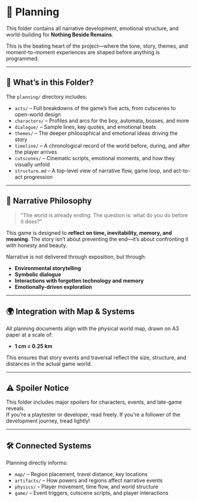 # 📖 Planning

This folder contains all narrative development, emotional structure, and world-building for **Nothing Beside Remains**.

This is the beating heart of the project—where the tone, story, themes, and moment-to-moment experiences are shaped before anything is programmed.

---

## 🧩 What’s in this Folder?

The `planning/` directory includes:

- `acts/` – Full breakdowns of the game’s five acts, from cutscenes to open-world design
- `characters/` – Profiles and arcs for the boy, automata, bosses, and more
- `dialogue/` – Sample lines, key quotes, and emotional beats
- `themes/` – The deeper philosophical and emotional ideas driving the story
- `timeline/` – A chronological record of the world before, during, and after the player arrives
- `cutscenes/` – Cinematic scripts, emotional moments, and how they visually unfold
- `structure.md` – A top-level view of narrative flow, game loop, and act-to-act progression

---

## 🧠 Narrative Philosophy

> “The world is already ending. The question is: what do you do before it does?”

This game is designed to **reflect on time, inevitability, memory, and meaning**. The story isn’t about preventing the end—it’s about confronting it with honesty and beauty.

Narrative is not delivered through exposition, but through:
- **Environmental storytelling**
- **Symbolic dialogue**
- **Interactions with forgotten technology and memory**
- **Emotionally-driven exploration**

---

## 🌍 Integration with Map & Systems

All planning documents align with the physical world map, drawn on A3 paper at a scale of:

- **1 cm = 0.25 km**

This ensures that story events and traversal reflect the size, structure, and distances in the actual game world.

---

## ⚠️ Spoiler Notice

This folder includes major spoilers for characters, events, and late-game reveals.  
If you're a playtester or developer, read freely. If you're a follower of the development journey, tread lightly!

---

## 🛠 Connected Systems

Planning directly informs:
- `map/` – Region placement, travel distance, key locations
- `artifacts/` – How powers and regions affect narrative events
- `physics/` – Player movement, time flow, and world structure
- `game/` – Event triggers, cutscene scripts, and player interactions
